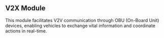 ## V2X Module

This module facilitates V2V communication through OBU (On-Board Unit) devices, enabling vehicles to exchange vital information and coordinate actions in real-time.